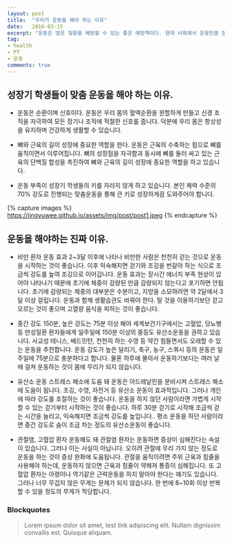 ```yaml
---
layout: post
title:  "우리가 운동을 해야 하는 이유"
date:   2016-03-15
excerpt: "운동은 많은 질환을 예방할 수 있는 좋은 예방책이다. 현대 사회에서 운동만큼 질병 예방에 효과적인 것도 드물다. 중요한 것은 '오래 사느냐'가 아니라 '간강하게 오래 사느냐'. "
tag:
- health 
- PT
- 운동
comments: true
---
```


## 성장기 학생들이 맞춤 운동을 해야 하는 이유.

* 운동은 순환이며 신호이다.
운동은 우리 몸의 혈액순환을 원할하게 만들고 신경 조직을 자극하여 모든 장기나 조직에 적절한 신호를 줍니다.
덕분에 우리 몸은 항상성을 유지하며 건강하게 생활할 수 있습니다.

* 뼈와 근육의 길이 성장에 중요한 역할을 한다.
운동은 근육의 수축하는 힘으로 뼈를 움직이면서 이루어집니다. 뼈의 성장점을 자극함과 동시에 뼈를 둘러 싸고 있는 근육의 단백질 합성을 촉진하여
뼈와 근육의 길이 성장에 중요한 역할을 하고 있습니다.

* 운동 부족이 성장기 학생들의 키를 자라지 않게 하고 있습니다.
본인 체력 수준의 70% 강도로 진행되는 맞춤운동을 통해 큰 키로 성장하게끔 도와주어야 합니다.



{% capture images %}
    https://jingyuwee.github.io/assets/img/post/post1.jpeg
{% endcapture %}

## 운동을 해야하는 진짜 이유.

* 비만 환자 운동 효과 2~3달 이후에 나타나
비만한 사람은 천천히 걷는 것으로 운동을 시작하는 것이 좋습니다.
이후 익숙해지면 걷기와 조깅을 번갈아 하는 식으로 조금씩 강도를 높여 조깅으로 이어갑니다.
운동 효과는 장시간 에너지 부족 현상이 있어야 나타나기 때문에 초기에 체중이 감량된 만큼 감량되지 않는다고 포기하면 안됩니다.
초기에 감량되는 체중의 대부분은 수분이고, 지방을 소모하려면 약 2달에서 3달 이상 걸립니다.
운동과 함께 생활습관도 바꿔야 한다. 탈 것을 이용하기보단 걷고 오르는 것이 좋으며 고열량 음식을 피하는 것이 좋습니다.

* 중간 강도 150분, 높은 강도는 75분 이상 해야
세계보건기구에서는 고혈압, 당뇨병 등 만성질환 환자들에게 일주일에 150분 이상의 중등도 유산소운동을 권하고 있습니다.
사교성 테니스, 배드민턴, 천천히 하는 수영 등 약간 힘들면서도 오래할 수 있는 운동을 추천합니다.
운동 강도가 높은 달리기, 축구, 농구, 스쿼시 등의 운동은 일주일에 75분으로 충분하다고 합니다. 물론 하루에 몰아서 운동하기보다는 여러 날에 걸쳐 운동하는 것이 몸에 무리가 되지 않습니다.

* 유산소 운동 스트레스 해소에 도움 돼
운동은 아드레날린을 분비시켜 스트레스 해소에 도움이 됩니다.
조깅, 수영, 자전거 등 유산소 운동이 효과적입니다.
그러나 개인에 따라 강도를 조절하는 것이 좋습니다.
운동을 하지 않던 사람이라면 가볍게 시작할 수 있는 걷기부터 시작하는 것이 좋습니다.
하루 30분 걷기로 시작해 조금씩 걷는 시간을 늘리고, 익숙해지면 조금씩 강도를 높입니다..
평소 운동을 하던 사람이라면 중간 강도로 숨이 조금 차는 정도의 유산소운동이 좋습니다.

* 관절염, 고혈압 환자 운동해도 돼
관절염 환자는 운동하면 증상이 심해진다는 속설이 있습니다.
그러나 이는 사실이 아닙니다.
오히려 관절에 무리 가지 않는 정도로 운동을 하는 것이 증상 완화에 도움됩니다.
관절을 움직이려면 주위 근육과 힘줄을 사용해야 하는데, 운동하지 않으면 근육과 힘줄이 약해져 통증이 심해집니다.
또 고혈압 환자는 아령이나 역기같은 근력운동을 하지 말아야 한다는 얘기도 있습니다.
그러나 너무 무겁지 않은 무게는 문제가 되지 않습니다.
한 번에 8~10회 이상 반복할 수 있을 정도의 무게가 적당합니다.

 
 




### Blockquotes

> Lorem ipsum dolor sit amet, test link adipiscing elit. Nullam dignissim convallis est. Quisque aliquam.

